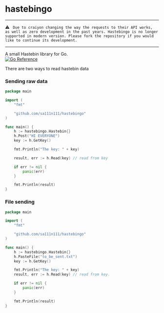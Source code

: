 # hastebingo
---

⚠️ ` Due to craiyon changing the way the requests to their API works, as well as zero development in the past years. Hastebingo is no longer supported in modern version.
Please fork the repository if you would like to continue its development.`

---


A small Hastebin library for Go. <br>
[![Go Reference](https://pkg.go.dev/badge/github.com/sa111n111/hastebingo.svg)](https://pkg.go.dev/github.com/sa111n111/hastebingo)

There are two ways to read hastebin data

### Sending raw data

```go
package main

import (
	"fmt"

	"github.com/sa111n111/hastebingo"
)

func main() {
	h := hastebingo.Hastebin{}
	h.Post("HI EVERYONE")
	key := h.GetKey()

	fmt.Println("The key: " + key)

	result, err := h.Read(key) // read from key

	if err != nil {
		panic(err)
	}

	fmt.Println(result) 
}

```

### File sending

```go
package main

import (
	"fmt"

	"github.com/sa111n111/hastebingo"
)

func main() {
	h := hastebingo.Hastebin{}
	h.PasteFile("to_be_sent.txt")
	key := h.GetKey()

	fmt.Println("The key: " + key)
	result, err := h.Read(key) // read from key.

	if err != nil {
		panic(err)
	}

	fmt.Println(result)
}
```

